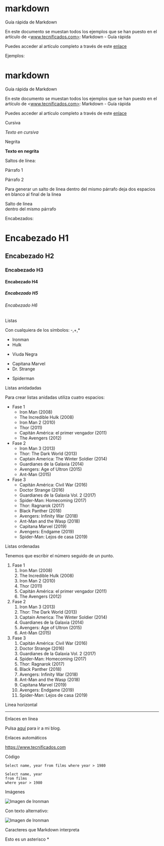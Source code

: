 # markdown
Guía rápida de Markdown

En este documento se muestan todos los ejemplos que se han puesto en el artículo de <www.tecnificados.com>: Markdown - Guía rápida

Puedes acceder al artículo completo a través de este [enlace]()

Ejemplos:

# markdown
Guía rápida de Markdown

En este documento se muestan todos los ejemplos que se han puesto en el artículo de <www.tecnificados.com>: Markdown - Guía rápida

Puedes acceder al artículo completo a través de este [enlace]()

Cursiva	

*Texto en cursiva*

Negrita	

**Texto en negrita**

Saltos de línea:

Párrafo 1
			
Párrafo 2

Para generar un salto de linea dentro del mismo párrafo deja dos espacios en blanco al final de la linea

Salto de linea  
dentro del mismo párrafo
			
Encabezados:

# Encabezado H1
## Encabezado H2
### Encabezado H3
#### Encabezado H4
##### Encabezado H5
###### Encabezado H6
		
Listas

Con cualquiera de los símbolos: -,+,*

- Ironman
- Hulk
+ Viuda Negra
* Capitana Marvel
* Dr. Strange
+ Spiderman

Listas anidadadas

Para crear listas anidadas utiliza cuatro espacios:

- Fase 1
    - Iron Man (2008)
    - The Incredible Hulk (2008)
    - Iron Man 2 (2010)
    - Thor (2011)
    - Capitán América: el primer vengador (2011)
    - The Avengers (2012)
- Fase 2
    - Iron Man 3 (2013)
    - Thor: The Dark World (2013)
    - Captain America: The Winter Soldier (2014)
    - Guardianes de la Galaxia (2014)
    - Avengers: Age of Ultron (2015)
    - Ant-Man (2015)
- Fase 3
    - Capitán América: Civil War (2016)
    - Doctor Strange (2016)
    - Guardianes de la Galaxia Vol. 2 (2017)
    - Spider-Man: Homecoming (2017)
    - Thor: Ragnarok (2017)
    - Black Panther (2018)
    - Avengers: Infinity War (2018)
    - Ant-Man and the Wasp (2018)
    - Capitana Marvel (2019)
    - Avengers: Endgame (2019)
    - Spider-Man: Lejos de casa (2019)    

Listas ordenadas

Tenemos que escribir el número seguido de un punto.

1. Fase 1
    1. Iron Man (2008)
    2. The Incredible Hulk (2008)
    3. Iron Man 2 (2010)
    4. Thor (2011)
    5. Capitán América: el primer vengador (2011)
    6. The Avengers (2012)
2. Fase 2
    1. Iron Man 3 (2013)
    2. Thor: The Dark World (2013)
    3. Captain America: The Winter Soldier (2014)
    4. Guardianes de la Galaxia (2014)
    5. Avengers: Age of Ultron (2015)
    6. Ant-Man (2015)
3. Fase 3
    1. Capitán América: Civil War (2016)
    2. Doctor Strange (2016)
    3. Guardianes de la Galaxia Vol. 2 (2017)
    4. Spider-Man: Homecoming (2017)
    5. Thor: Ragnarok (2017)
    6. Black Panther (2018)
    7. Avengers: Infinity War (2018)
    8. Ant-Man and the Wasp (2018)
    9. Capitana Marvel (2019)
    10. Avengers: Endgame (2019)
    11. Spider-Man: Lejos de casa (2019)
	
Linea horizontal

---

Enlaces en línea
		
Pulsa [aquí](https://www.tecnificados.com) para ir a mi blog.
	
Enlaces automáticos		
	
<https://www.tecnificados.com>
	
Código	
	
`Select name, year from films where year > 1980`


```
Select name, year 
from films   
where year > 1980
```

Imágenes

![Imagen de Ironman](https://terrigen-cdn-dev.marvel.com/content/prod/1x/002irm_ons_cut_dsk_01_1.jpg)
		
Con texto alternativo:		

![Imagen de Ironman](https://terrigen-cdn-dev.marvel.com/content/prod/1x/002irm_ons_cut_dsk_01_1.jpg "Ironman de pie mirandote fijamente")

Caracteres que Markdown interpreta 

Esto es un asterisco \*

